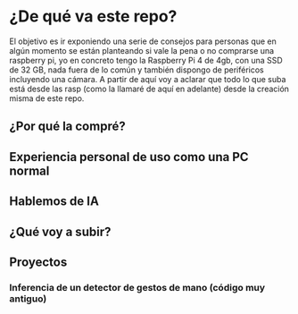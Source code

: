 # ¿De qué va este repo?
El objetivo es ir exponiendo una serie de consejos para personas que en algún momento se están planteando si vale la pena o no comprarse una raspberry pi,
yo en concreto tengo la Raspberry Pi 4 de 4gb, con una SSD de 32 GB, nada fuera de lo común y también dispongo de periféricos incluyendo una cámara.
A partir de aquí voy a aclarar que todo lo que suba está desde las rasp (como la llamaré de aquí en adelante) desde la creación misma de este repo.

## ¿Por qué la compré?


## Experiencia personal de uso como una PC normal

## Hablemos de IA

## ¿Qué voy a subir?

## Proyectos
### Inferencia de un detector de gestos de mano (código muy antiguo)

